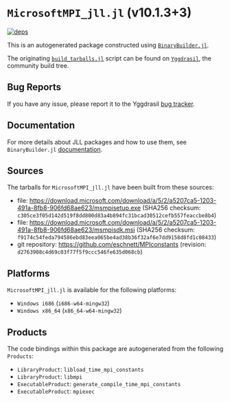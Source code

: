 # `MicrosoftMPI_jll.jl` (v10.1.3+3)

[![deps](https://juliahub.com/docs/MicrosoftMPI_jll/deps.svg)](https://juliahub.com/ui/Packages/MicrosoftMPI_jll/seL8u?page=2)

This is an autogenerated package constructed using [`BinaryBuilder.jl`](https://github.com/JuliaPackaging/BinaryBuilder.jl).

The originating [`build_tarballs.jl`](https://github.com/JuliaPackaging/Yggdrasil/blob/84b87caeae33dc88afe3e97d5546bc11e0527e42/M/MicrosoftMPI/build_tarballs.jl) script can be found on [`Yggdrasil`](https://github.com/JuliaPackaging/Yggdrasil/), the community build tree.

## Bug Reports

If you have any issue, please report it to the Yggdrasil [bug tracker](https://github.com/JuliaPackaging/Yggdrasil/issues).

## Documentation

For more details about JLL packages and how to use them, see `BinaryBuilder.jl` [documentation](https://docs.binarybuilder.org/stable/jll/).

## Sources

The tarballs for `MicrosoftMPI_jll.jl` have been built from these sources:

* file: https://download.microsoft.com/download/a/5/2/a5207ca5-1203-491a-8fb8-906fd68ae623/msmpisetup.exe (SHA256 checksum: `c305ce3f05d142d519f8dd800d83a4b894fc31bcad30512cefb557feaccbe8b4`)
* file: https://download.microsoft.com/download/a/5/2/a5207ca5-1203-491a-8fb8-906fd68ae623/msmpisdk.msi (SHA256 checksum: `f9174c54feda794586ebd83eea065be4ad38b36f32af6e7dd9158d8fd1c08433`)
* git repository: https://github.com/eschnett/MPIconstants (revision: `d2763908c4d69c03f77f5f9ccc546fe635d068cb`)

## Platforms

`MicrosoftMPI_jll.jl` is available for the following platforms:

* `Windows i686` (`i686-w64-mingw32`)
* `Windows x86_64` (`x86_64-w64-mingw32`)

## Products

The code bindings within this package are autogenerated from the following `Products`:

* `LibraryProduct`: `libload_time_mpi_constants`
* `LibraryProduct`: `libmpi`
* `ExecutableProduct`: `generate_compile_time_mpi_constants`
* `ExecutableProduct`: `mpiexec`
